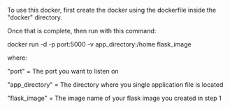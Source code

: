 To use this docker, first create the docker using the dockerfile inside the "docker" directory.

Once that is complete, then run with this command:

docker run -d -p port:5000 -v app_directory:/home flask_image

where:

"port" = The port you want to listen on

"app_directory" = The directory where you single application file is located

"flask_image" = The image name of your flask image you created in step 1